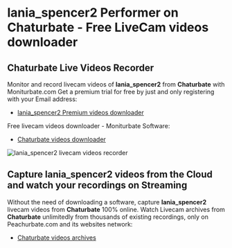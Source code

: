 # lania_spencer2 Performer on Chaturbate - Free LiveCam videos downloader

## Chaturbate Live Videos Recorder

Monitor and record livecam videos of **lania_spencer2** from **Chaturbate** with Moniturbate.com
Get a premium trial for free by just and only registering with your Email address:
* [lania_spencer2 Premium videos downloader](https://moniturbate.com/request-demo-licence-key.html)

Free livecam videos downloader - Moniturbate Software:
* [Chaturbate videos downloader](https://moniturbate.com/moniturbate-download-software.html)

![lania_spencer2 livecam videos recorder](https://peachurnet.com/templates/moniturbate-software.png)


## Capture lania_spencer2 videos from the Cloud and watch your recordings on Streaming

Without the need of downloading a software, capture **lania_spencer2** livecam videos from **Chaturbate** 100% online.
Watch Livecam archives from **Chaturbate** unlimitedly from thousands of existing recordings, only on Peachurbate.com and its websites network:
* [Chaturbate videos archives](https://peachurnet.com/)